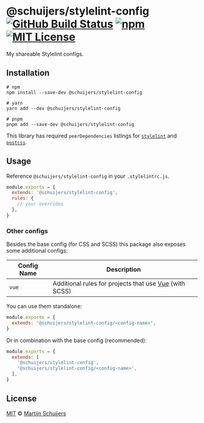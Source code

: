 # @schuijers/stylelint-config [![GitHub Build Status][shield-github-build-status]][shield-github-build-status] [![npm][shield-npm]][npm] [![MIT License][shield-license]][license]

My shareable Stylelint configs.

## Installation

```shell script
# npm
npm install --save-dev @schuijers/stylelint-config

# yarn
yarn add --dev @schuijers/stylelint-config

# pnpm
pnpm add --save-dev @schuijers/stylelint-config
```

This library has required `peerDependencies` listings for [`stylelint`](https://stylelint.io/) and
[`postcss`](https://postcss.org/).

## Usage

Reference `@schuijers/stylelint-config` in your `.stylelintrc.js`.

<!-- prettier-ignore -->
```javascript
module.exports = {
  extends: '@schuijers/stylelint-config',
  rules: {
    // your overrides
  },
}
```

### Other configs

Besides the base config (for CSS and SCSS) this package also exposes some additional configs:

| Config Name | Description                                                                  |
| ----------- | ---------------------------------------------------------------------------- |
| `vue`       | Additional rules for projects that use [Vue](https://vuejs.org/) (with SCSS) |

You can use them standalone:

<!-- prettier-ignore -->
```javascript
module.exports = {
  extends: '@schuijers/stylelint-config/<config-name>',
}
```

Or in combination with the base config (recommended):

<!-- prettier-ignore -->
```javascript
module.exports = {
  extends: [
    '@schuijers/stylelint-config',
    '@schuijers/stylelint-config/<config-name>',
  ],
}
```

## License

[MIT][license] &copy; [Martijn Schuijers][me]

[license]: ./LICENSE
[me]: https://github.com/schuijers
[npm]: https://npmjs.org/package/@schuijers/stylelint-config
[shield-github-build-status]:
  https://github.com/schuijers/stylelint-config/workflows/Release/badge.svg
[shield-license]: https://img.shields.io/badge/License-MIT-lavender.svg
[shield-npm]: https://img.shields.io/npm/v/@schuijers/stylelint-config.svg
